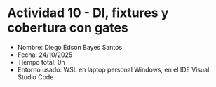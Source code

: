 # Actividad 10 - DI, fixtures y cobertura con gates

- Nombre: Diego Edson Bayes Santos
- Fecha: 24/10/2025
- Tiempo total: 0h
- Entorno usado: WSL en laptop personal Windows, en el IDE Visual Studio Code
